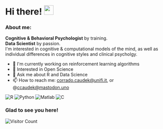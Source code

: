 <h1>
  Hi there!
  <img src="https://media.giphy.com/media/hvRJCLFzcasrR4ia7z/giphy.gif" width="30px"/>
</h1>

### About me:

**Cognitive & Behavioral Psychologist** by training.  
**Data Scientist** by passion.  
I'm interested in cognitive & computational models of the mind, as well as individual differences in cognitive styles and clinical psycholgy.

- 🔬 I'm currently working on reinforcement learning algorithms
- :telescope: Interested in Open Science
- 💬 Ask me about R and Data Science
- 📫 How to reach me: corrado.caudek@unifi.it, or @ccaudek@mastodon.uno

<!-- See: https://javascript.plainenglish.io/how-to-make-custom-language-badges-for-your-profile-using-shields-io-d2aeaf016b6b -->
![R](https://img.shields.io/badge/R-276DC3?style=for-the-badge&logo=r&logoColor=white)
![Python](https://img.shields.io/badge/Python-3776AB?style=for-the-badge&logo=python&logoColor=white)<!-- TODO: add Stan -->
![Matlab](https://img.shields.io/badge/Matlab-FFF000?style=for-the-badge&logo=matlab&logoColor=black)
![C](https://img.shields.io/badge/C-239120?style=for-the-badge&logo=c&logoColor=white)<br>

### Glad to see you here! 

![Visitor Count](https://profile-counter.glitch.me/{ccaudek}/count.svg)
